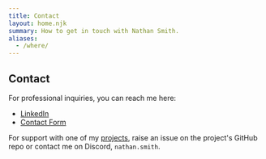 ```yaml
---
title: Contact
layout: home.njk
summary: How to get in touch with Nathan Smith.
aliases:
  - /where/
---
```


## Contact

For professional inquiries, you can reach me here:

- [LinkedIn](https://www.linkedin.com/in/nathan-r-smith/)
- [Contact Form](https://forms.gle/tPE3m8AZNriveMCC8)

For support with one of my [projects](./projects.md), raise an issue on the project's GitHub repo or contact me on Discord, `nathan.smith`.
